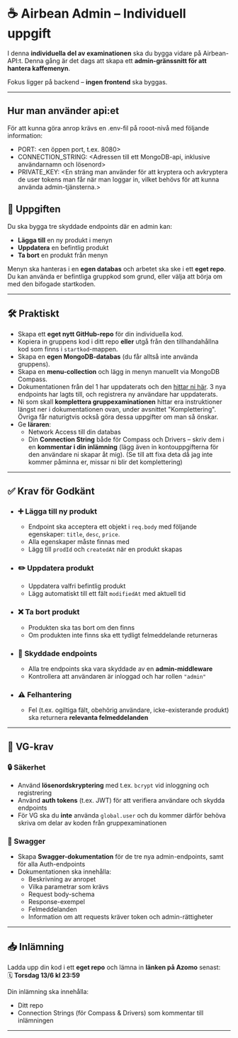 # ☕ Airbean Admin – Individuell uppgift

I denna **individuella del av examinationen** ska du bygga vidare på Airbean-API:t. Denna gång är det dags att skapa ett **admin-gränssnitt för att hantera kaffemenyn**.

Fokus ligger på backend – **ingen frontend** ska byggas.

---

## Hur man använder api:et

För att kunna göra anrop krävs en .env-fil på rooot-nivå med följande information:

- PORT: <en öppen port, t.ex. 8080>
- CONNECTION_STRING: <Adressen till ett MongoDB-api, inklusive användarnamn och lösenord>
- PRIVATE_KEY: <En sträng man använder för att kryptera och avkryptera de user tokens man får när man loggar in, vilket behövs för att kunna använda admin-tjänsterna.>

## 🧩 Uppgiften

Du ska bygga tre skyddade endpoints där en admin kan:

- **Lägga till** en ny produkt i menyn
- **Uppdatera** en befintlig produkt
- **Ta bort** en produkt från menyn

Menyn ska hanteras i en **egen databas** och arbetet ska ske i ett **eget repo**. Du kan använda er befintliga gruppkod som grund, eller välja att börja om med den bifogade startkoden.

---

## 🛠️ Praktiskt

- Skapa ett **eget nytt GitHub-repo** för din individuella kod.
- Kopiera in gruppens kod i ditt repo **eller** utgå från den tillhandahållna kod som finns i `startkod`-mappen.
- Skapa en **egen MongoDB-databas** (du får alltså inte använda gruppens).
- Skapa en **menu-collection** och lägg in menyn manuellt via MongoDB Compass.
- Dokumentationen från del 1 har uppdaterats och den [hittar ni här](https://gist.github.com/Santosnr6/82cb658f21006799767cea1f1f90fd53). 3 nya endpoints har lagts till, och registrera ny användare har uppdaterats.
- Ni som skall **komplettera gruppexaminationen** hittar era instruktioner längst ner i dokumentationen ovan, under avsnittet "Komplettering". Övriga får naturigtvis också göra dessa uppgifter om man så önskar.
- Ge **läraren**:
  - Network Access till din databas
  - Din **Connection String** både för Compass och Drivers – skriv dem i en **kommentar i din inlämning** (lägg även in kontouppgifterna för den användare ni skapar åt mig). (Se till att fixa deta då jag inte kommer påminna er, missar ni blir det komplettering)

---

## ✅ Krav för Godkänt

- ### ➕ Lägga till ny produkt

  - Endpoint ska acceptera ett objekt i `req.body` med följande egenskaper: `title`, `desc`, `price`.
  - Alla egenskaper måste finnas med
  - Lägg till `prodId` och `createdAt` när en produkt skapas

- ### ✏️ Uppdatera produkt

  - Uppdatera valfri befintlig produkt
  - Lägg automatiskt till ett fält `modifiedAt` med aktuell tid

- ### ❌ Ta bort produkt

  - Produkten ska tas bort om den finns
  - Om produkten inte finns ska ett tydligt felmeddelande returneras

- ### 🔐 Skyddade endpoints

  - Alla tre endpoints ska vara skyddade av en **admin-middleware**
  - Kontrollera att användaren är inloggad och har rollen `"admin"`

- ### ⚠️ Felhantering
  - Fel (t.ex. ogiltiga fält, obehörig användare, icke-existerande produkt) ska returnera **relevanta felmeddelanden**

---

## 🌟 VG-krav

### 🔒 Säkerhet

- Använd **lösenordskryptering** med t.ex. `bcrypt` vid inloggning och registrering
- Använd **auth tokens** (t.ex. JWT) för att verifiera användare och skydda endpoints
- För VG ska du **inte** använda `global.user` och du kommer därför behöva skriva om delar av koden från gruppexaminationen

### 📘 Swagger

- Skapa **Swagger-dokumentation** för de tre nya admin-endpoints, samt för alla Auth-endpoints
- Dokumentationen ska innehålla:
  - Beskrivning av anropet
  - Vilka parametrar som krävs
  - Request body-schema
  - Response-exempel
  - Felmeddelanden
  - Information om att requests kräver token och admin-rättigheter

---

## 📥 Inlämning

Ladda upp din kod i ett **eget repo** och lämna in **länken på Azomo** senast:  
🗓️ **Torsdag 13/6 kl 23:59**

Din inlämning ska innehålla:

- Ditt repo
- Connection Strings (för Compass & Drivers) som kommentar till inlämningen

---
